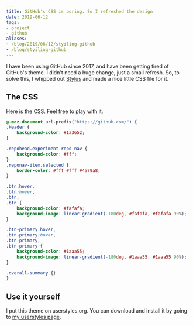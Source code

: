 ```yaml
---
title: GitHub's CSS is boring. So I refreshed the design
date: 2019-06-12
tags:
- project
- github
aliases:
- /blog/2019/06/12/styiling-github
- /blog/styiling-github
---
```


I have been using GitHub since 2017, and have been getting tired of GitHub's theme. I didn't need a huge change, just a small refresh. So, to solve this, I whipped out [Stylus](https://addons.mozilla.org/en-CA/firefox/addon/styl-us/) and made a nice little CSS file for it.

## The CSS
Here is the CSS. Feel free to play with it.

```css
@-moz-document url-prefix("https://github.com/") {
.Header {
    background-color: #1a3652;
}

.repohead.experiment-repo-nav {
    background-color: #fff;
}
.reponav-item.selected {
    border-color: #fff #fff #4a79a8;
}

.btn.hover,
.btn:hover,
.btn,
.btn {
    background-color: #fafafa;
    background-image: linear-gradient(-180deg, #fafafa, #fafafa 90%);
}

.btn-primary.hover,
.btn-primary:hover,
.btn-primary,
.btn-primary {
    background-color: #1aaa55;
    background-image: linear-gradient(-180deg, #1aaa55, #1aaa55 90%);
}

.overall-summary {}
}
```

## Use it yourself
I put this theme on userstyles.org. You can download and install it by going to [my userstyles page](https://userstyles.org/styles/172679/ewpratten-s-githubtheme).
